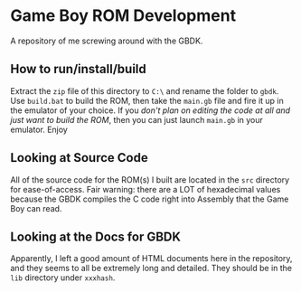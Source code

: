 # Game Boy ROM Development
A repository of me screwing around with the GBDK.

## How to run/install/build
Extract the `zip` file of this directory to `C:\` and rename the folder to `gbdk`. Use `build.bat` to build the ROM, then take the `main.gb` file and fire it up in the emulator of your choice. If you *don't plan on editing the code at all and just want to build the ROM*, then you can just launch `main.gb` in your emulator. Enjoy

## Looking at Source Code
All of the source code for the ROM(s) I built are located in the `src` directory for ease-of-access. Fair warning: there are a LOT of hexadecimal values because the GBDK compiles the C code right into Assembly that the Game Boy can read.

## Looking at the Docs for GBDK
Apparently, I left a good amount of HTML documents here in the repository, and they seems to all be extremely long and detailed. They should be in the `lib` directory under `xxxhash`.
